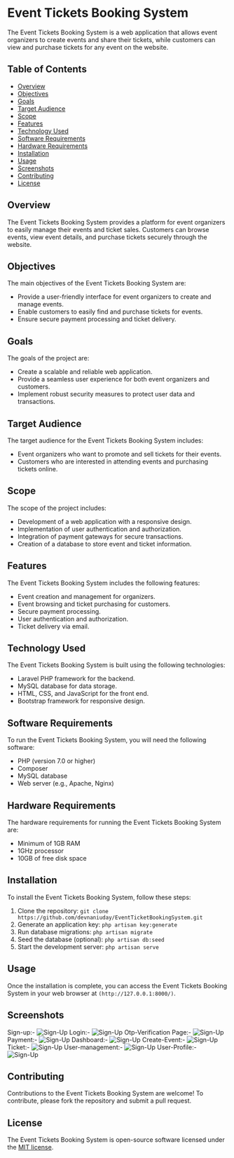 # Event Tickets Booking System

The Event Tickets Booking System is a web application that allows event organizers to create events and share their tickets, while customers can view and purchase tickets for any event on the website.

## Table of Contents

- [Overview](#overview)
- [Objectives](#objectives)
- [Goals](#goals)
- [Target Audience](#target-audience)
- [Scope](#scope)
- [Features](#features)
- [Technology Used](#technology-used)
- [Software Requirements](#software-requirements)
- [Hardware Requirements](#hardware-requirements)
- [Installation](#installation)
- [Usage](#usage)
- [Screenshots](#screenshots)
- [Contributing](#contributing)
- [License](#license)

## Overview

The Event Tickets Booking System provides a platform for event organizers to easily manage their events and ticket sales. Customers can browse events, view event details, and purchase tickets securely through the website.

## Objectives

The main objectives of the Event Tickets Booking System are:

- Provide a user-friendly interface for event organizers to create and manage events.
- Enable customers to easily find and purchase tickets for events.
- Ensure secure payment processing and ticket delivery.

## Goals

The goals of the project are:

- Create a scalable and reliable web application.
- Provide a seamless user experience for both event organizers and customers.
- Implement robust security measures to protect user data and transactions.

## Target Audience

The target audience for the Event Tickets Booking System includes:

- Event organizers who want to promote and sell tickets for their events.
- Customers who are interested in attending events and purchasing tickets online.

## Scope

The scope of the project includes:

- Development of a web application with a responsive design.
- Implementation of user authentication and authorization.
- Integration of payment gateways for secure transactions.
- Creation of a database to store event and ticket information.

## Features

The Event Tickets Booking System includes the following features:

- Event creation and management for organizers.
- Event browsing and ticket purchasing for customers.
- Secure payment processing.
- User authentication and authorization.
- Ticket delivery via email.

## Technology Used

The Event Tickets Booking System is built using the following technologies:

- Laravel PHP framework for the backend.
- MySQL database for data storage.
- HTML, CSS, and JavaScript for the front end.
- Bootstrap framework for responsive design.

## Software Requirements

To run the Event Tickets Booking System, you will need the following software:

- PHP (version 7.0 or higher)
- Composer
- MySQL database
- Web server (e.g., Apache, Nginx)

## Hardware Requirements

The hardware requirements for running the Event Tickets Booking System are:

- Minimum of 1GB RAM
- 1GHz processor
- 10GB of free disk space

## Installation

To install the Event Tickets Booking System, follow these steps:

1. Clone the repository: `git clone https://github.com/devnaniuday/EventTicketBookingSystem.git`
2. Generate an application key: `php artisan key:generate`
3. Run database migrations: `php artisan migrate`
4. Seed the database (optional): `php artisan db:seed`
5. Start the development server: `php artisan serve`

## Usage

Once the installation is complete, you can access the Event Tickets Booking System in your web browser at `(http://127.0.0.1:8000/)`.

## Screenshots
Sign-up:-
![Sign-Up](https://raw.githubusercontent.com/devnaniuday/EventTicketBookingSystem/main/screenshots/Sign-up.png)
Login:-
![Sign-Up](https://raw.githubusercontent.com/devnaniuday/EventTicketBookingSystem/main/screenshots/Login.png)
Otp-Verification Page:-
![Sign-Up](https://raw.githubusercontent.com/devnaniuday/EventTicketBookingSystem/main/screenshots/otp-verification.png)
Payment:-
![Sign-Up](https://raw.githubusercontent.com/devnaniuday/EventTicketBookingSystem/main/screenshots/payment.png)
Dashboard:-
![Sign-Up](https://raw.githubusercontent.com/devnaniuday/EventTicketBookingSystem/main/screenshots/dashboard.png)
Create-Event:-
![Sign-Up](https://raw.githubusercontent.com/devnaniuday/EventTicketBookingSystem/main/screenshots/create-event.png)
Ticket:-
![Sign-Up](https://raw.githubusercontent.com/devnaniuday/EventTicketBookingSystem/main/screenshots/ticket.png)
User-management:-
![Sign-Up](https://raw.githubusercontent.com/devnaniuday/EventTicketBookingSystem/main/screenshots/user-managment.png)
User-Profile:-
![Sign-Up](https://raw.githubusercontent.com/devnaniuday/EventTicketBookingSystem/main/screenshots/user-profile.png)

## Contributing

Contributions to the Event Tickets Booking System are welcome! To contribute, please fork the repository and submit a pull request.

## License

The Event Tickets Booking System is open-source software licensed under the [MIT license](https://opensource.org/licenses/MIT).
